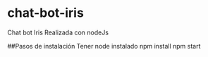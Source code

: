 # chat-bot-iris
Chat bot Iris 
Realizada con nodeJs 

##Pasos de instalación 
Tener node instalado
npm install
npm start
